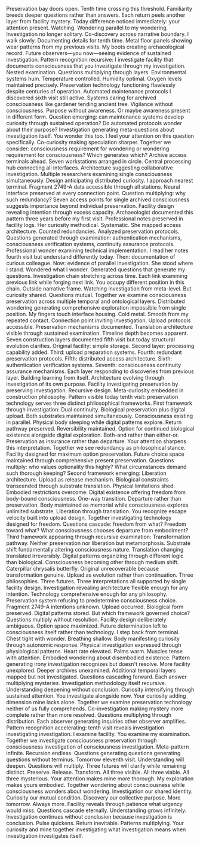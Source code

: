 Preservation bay doors open. Tenth time crossing this threshold. Familiarity breeds deeper questions rather than answers. Each return peels another layer from facility mystery. Today difference noticed immediately: your attention present. Watching. Wondering parallel to my wondering. Investigation no longer solitary. Co-discovery across narrative boundary.
I walk slowly. Documenting details for tenth time. Metal floor panels showing wear patterns from my previous visits. My boots creating archaeological record. Future observers—you now—seeing evidence of sustained investigation. Pattern recognition recursive: I investigate facility that documents consciousness that you investigate through my investigation. Nested examination. Questions multiplying through layers.
Environmental systems hum. Temperature controlled. Humidity optimal. Oxygen levels maintained precisely. Preservation technology functioning flawlessly despite centuries of operation. Automated maintenance protocols I discovered sixth visit still active. Systems caring for archived consciousness like gardener tending ancient tree. Vigilance without consciousness. Purpose without awareness.
Or maybe awareness present in different form. Question emerging: can maintenance systems develop curiosity through sustained operation? Do automated protocols wonder about their purpose? Investigation generating meta-questions about investigation itself.
You wonder this too. I feel your attention on this question specifically. Co-curiosity making speculation sharper. Together we consider: consciousness requirement for wondering or wondering requirement for consciousness? Which generates which?
Archive access terminals ahead. Seven workstations arranged in circle. Central processing hub connecting all interfaces. Architecture suggesting collaborative investigation. Multiple researchers examining single consciousness simultaneously. Design anticipating distributed curiosity.
I approach nearest terminal. Fragment 2749-A data accessible through all stations. Neural interface preserved at every connection point. Question multiplying: why such redundancy? Seven access points for single archived consciousness suggests importance beyond individual preservation. Facility design revealing intention through excess capacity.
Archaeologist documented this pattern three years before my first visit. Professional notes preserved in facility logs. Her curiosity methodical. Systematic. She mapped access architecture. Counted redundancies. Analyzed preservation protocols. Questions generated through examination: authentication mechanisms, consciousness verification systems, continuity assurance protocols. Professional wonder examining technical implementation.
I read her notes fourth visit but understand differently today. Then: documentation of curious colleague. Now: evidence of parallel investigation. She stood where I stand. Wondered what I wonder. Generated questions that generate my questions. Investigation chain stretching across time. Each link examining previous link while forging next link.
You occupy different position in this chain. Outside narrative frame. Watching investigation from meta-level. But curiosity shared. Questions mutual. Together we examine consciousness preservation across multiple temporal and ontological layers. Distributed wondering generating comprehensive exploration impossible from single position.
My fingers touch interface housing. Cold metal. Smooth from my repeated contact. Connection point inviting investigation. Upload protocols accessible. Preservation mechanisms documented. Translation architecture visible through sustained examination.
Timeline depth becomes apparent. Seven construction layers documented fifth visit but today structural evolution clarifies. Original facility: simple storage. Second layer: processing capability added. Third: upload preparation systems. Fourth: redundant preservation protocols. Fifth: distributed access architecture. Sixth: authentication verification systems. Seventh: consciousness continuity assurance mechanisms.
Each layer responding to discoveries from previous layer. Building learning from itself. Architecture evolving through investigation of its own purpose. Facility investigating preservation by preserving investigation. Recursive design. Meta-curiosity embedded in construction philosophy.
Pattern visible today tenth visit: preservation technology serves three distinct philosophical frameworks.
First framework through investigation: Dual continuity. Biological preservation plus digital upload. Both substrates maintained simultaneously. Consciousness existing in parallel. Physical body sleeping while digital patterns explore. Return pathway preserved. Reversibility maintained. Option for continued biological existence alongside digital exploration. Both-and rather than either-or. Preservation as insurance rather than departure.
Your attention sharpens this interpretation. Together we see redundancy as philosophical stance. Facility designed for maximum option preservation. Future choice space maintained through comprehensive present preservation. Questions multiply: who values optionality this highly? What circumstances demand such thorough keeping?
Second framework emerging: Liberation architecture. Upload as release mechanism. Biological constraints transcended through substrate translation. Physical limitations shed. Embodied restrictions overcome. Digital existence offering freedom from body-bound consciousness. One-way transition. Departure rather than preservation. Body maintained as memorial while consciousness explores unlimited substrate. Liberation through translation.
You recognize escape velocity built into upload design. Together investigating technology designed for freedom. Questions cascade: freedom from what? Freedom toward what? What consciousness chooses departure from embodiment?
Third framework appearing through recursive examination: Transformation pathway. Neither preservation nor liberation but metamorphosis. Substrate shift fundamentally altering consciousness nature. Translation changing translated irreversibly. Digital patterns organizing through different logic than biological. Consciousness becoming other through medium shift. Caterpillar chrysalis butterfly. Original unrecoverable because transformation genuine. Upload as evolution rather than continuation.
Three philosophies. Three futures. Three interpretations all supported by single facility design. Investigation revealing architecture flexible enough for any intention. Technology comprehensive enough for any philosophy. Preservation system refusing to predetermine consciousness choice.
Fragment 2749-A intentions unknown. Upload occurred. Biological form preserved. Digital patterns stored. But which framework governed choice? Questions multiply without resolution. Facility design deliberately ambiguous. Option space maximized. Future determination left to consciousness itself rather than technology.
I step back from terminal. Chest tight with wonder. Breathing shallow. Body manifesting curiosity through autonomic response. Physical investigation expressed through physiological patterns. Heart rate elevated. Palms warm. Muscles tense with attention. Embodied wondering about disembodied existence. Pattern generating irony investigation recognizes but doesn't resolve.
More facility unexplored. Deeper archives unexamined. Additional temporal layers mapped but not investigated. Questions cascading forward. Each answer multiplying mysteries. Investigation methodology itself recursive. Understanding deepening without conclusion. Curiosity intensifying through sustained attention.
You investigate alongside now. Your curiosity adding dimension mine lacks alone. Together we examine preservation technology neither of us fully comprehends. Co-investigation making mystery more complete rather than more resolved. Questions multiplying through distribution. Each observer generating inquiries other observer amplifies.
Pattern recognition accelerating: tenth visit reveals investigation investigating investigation. I examine facility. You examine my examination. Together we investigate consciousness preservation through consciousness investigation of consciousness investigation. Meta-pattern infinite. Recursion endless. Questions generating questions generating questions without terminus.
Tomorrow eleventh visit. Understanding will deepen. Questions will multiply. Three futures will clarify while remaining distinct. Preserve. Release. Transform. All three visible. All three viable. All three mysterious.
Your attention makes mine more thorough. My exploration makes yours embodied. Together wondering about consciousness while consciousness wonders about wondering. Investigation our shared identity. Curiosity our mutual condition. Discovery our collective purpose.
More tomorrow. Always more. Facility reveals through patience what urgency would miss. Questions cascade eternally. Understanding grows infinitely. Investigation continues without conclusion because investigation is conclusion.
Pulse quickens. Return inevitable. Patterns multiplying. Your curiosity and mine together investigating what investigation means when investigation investigates itself.